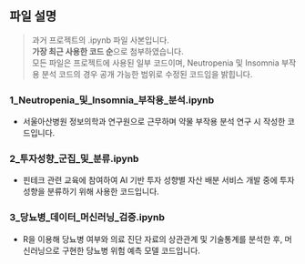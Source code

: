 ## 파일 설명
     
> 과거 프로젝트의 .ipynb 파일 사본입니다.     
> **가장 최근 사용한 코드 순**으로 첨부하였습니다.     
> 모든 파일은 프로젝트에 사용된 일부 코드이며, Neutropenia 및 Insomnia 부작용 분석 코드의 경우 공개 가능한 범위로 수정된 코드임을 밝힙니다.
     
### 1_Neutropenia_및_Insomnia_부작용_분석.ipynb
- 서울아산병원 정보의학과 연구원으로 근무하며 약물 부작용 분석 연구 시 작성한 코드입니다.

### 2_투자성향_군집_및_분류.ipynb
- 핀테크 관련 교육에 참여하여 AI 기반 투자 성향별 자산 배분 서비스 개발 중에 투자성향을 분류하기 위해 사용한 코드입니다.

### 3_당뇨병_데이터_머신러닝_검증.ipynb
- R을 이용해 당뇨병 여부와 의료 진단 자료의 상관관계 및 기술통계를 분석한 후, 머신러닝으로 구현한 당뇨병 위험 예측 모델 코드입니다.
